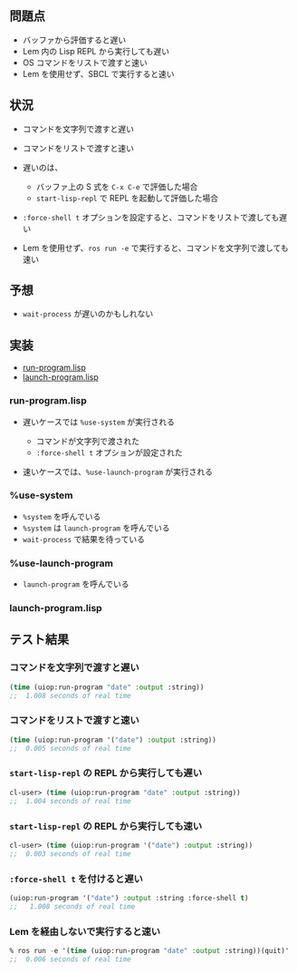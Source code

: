 ## 問題点

- バッファから評価すると遅い
- Lem 内の Lisp REPL から実行しても遅い
- OS コマンドをリストで渡すと速い
- Lem を使用せず、SBCL で実行すると速い

## 状況

- コマンドを文字列で渡すと遅い
- コマンドをリストで渡すと速い

- 遅いのは、
  - バッファ上の S 式を `C-x C-e` で評価した場合
  - `start-lisp-repl` で REPL を起動して評価した場合

- `:force-shell t` オプションを設定すると、コマンドをリストで渡しても遅い

- Lem を使用せず、`ros run -e` で実行すると、コマンドを文字列で渡しても速い

## 予想
- `wait-process` が遅いのかもしれない

## 実装
- [run-program.lisp](https://github.com/fare/asdf/blob/master/uiop/run-program.lisp)
- [launch-program.lisp](https://github.com/fare/asdf/blob/master/uiop/launch-program.lisp)

### run-program.lisp
- 遅いケースでは `%use-system` が実行される
  - コマンドが文字列で渡された
  - `:force-shell t` オプションが設定された

- 速いケースでは、`%use-launch-program` が実行される

### %use-system
- `%system` を呼んでいる
- `%system` は `launch-program` を呼んでいる
- `wait-process` で結果を待っている

### %use-launch-program
- `launch-program` を呼んでいる

### launch-program.lisp

## テスト結果

### コマンドを文字列で渡すと遅い

````lisp
(time (uiop:run-program "date" :output :string))
;;  1.008 seconds of real time
````

### コマンドをリストで渡すと速い
````lisp
(time (uiop:run-program '("date") :output :string))
;;  0.005 seconds of real time
````

### `start-lisp-repl` の REPL から実行しても遅い

````lisp
cl-user> (time (uiop:run-program "date" :output :string)) 
;;  1.004 seconds of real time
````

### `start-lisp-repl` の REPL から実行しても速い
````lisp
cl-user> (time (uiop:run-program '("date") :output :string))
;;  0.003 seconds of real time
````

### `:force-shell t` を付けると遅い

````lisp
(uiop:run-program '("date") :output :string :force-shell t)
;;   1.008 seconds of real time
````

### Lem を経由しないで実行すると速い
````lisp
% ros run -e '(time (uiop:run-program "date" :output :string))(quit)'
;;  0.006 seconds of real time
````

